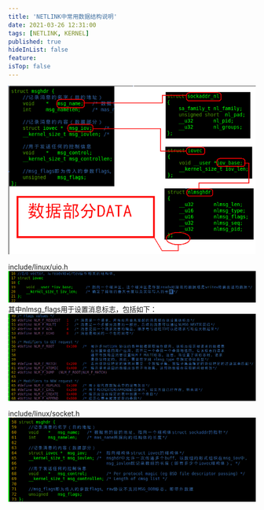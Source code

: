 ```yaml
---
title: 'NETLINK中常用数据结构说明'
date: 2021-03-26 12:31:00
tags: [NETLINK, KERNEL]
published: true
hideInList: false
feature: 
isTop: false
---
```


![msghdr](./images/1616982518757.png)

include/linux/uio.h
![iovce](./images/1616982548951.png)
其中nlmsg_flags用于设置消息标志，包括如下：
![nlmsg_flags](./images/1616982587013.png)

include/linux/socket.h
![msghdr](./images/1616982623148.png)
